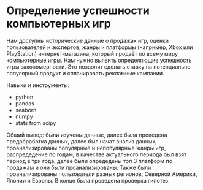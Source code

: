 # Определение успешности  компьютерных игр
Нам доступны исторические данные о продажах игр, оценки пользователей и экспертов, жанры и платформы (например, Xbox или PlayStation) интернет-магазина, который продаёт по всему миру компьютерные игры. Нам нужно выявить определяющие успешность игры закономерности. Это позволит сделать ставку на потенциально популярный продукт и спланировать рекламные кампании.

Навыки и инструменты:
- python
- pandas
- seaborn
- numpy
- stats from scipy

Общий вывод: были изучены данные, далее была проведена предобработка данных, далее был начат анализ данных, проанализированы популярные и непопулярные жанры игр, распредедение по годам, в качестве актуального периода был взят период в три года, далее были опредедены топ 3 платформ по продажам и они были проанализированы. Также были проанализированы пользователи разных регионов, Северной Америки, Японии и Европы. В конце была проведена проверка гипотез.
